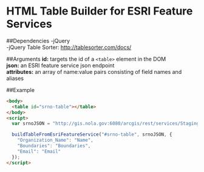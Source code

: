 HTML Table Builder for ESRI Feature Services
===========================================

##Dependencies
-jQuery  
-jQuery Table Sorter:
http://tablesorter.com/docs/

##Arguments
**id:** targets the id of a ```<table>``` element in the DOM  
**json:** an ESRI feature service json endpoint  
**attributes:** an array of name:value pairs consisting of field names and aliases  

##Example
```html
<body>
  <table id="srno-table"></table>
</body>
<script>
  var srnoJSON = "http://gis.nola.gov:6080/arcgis/rest/services/Staging/SelfReportedN/MapServer/0/query?where=1%3D1&text=&objectIds=&time=&geometry=&geometryType=esriGeometryEnvelope&inSR=&spatialRel=esriSpatialRelIntersects&relationParam=&outFields=*&returnGeometry=true&maxAllowableOffset=&geometryPrecision=&outSR=&returnIdsOnly=false&returnCountOnly=false&orderByFields=&groupByFieldsForStatistics=&outStatistics=&returnZ=false&returnM=false&gdbVersion=&returnDistinctValues=false&f=pjson"

  buildTableFromEsriFeatureService("#srno-table", srnoJSON, {
    "Organization_Name": "Name",
    "Boundaries": "Boundaries",
    "Email": "Email"
  });
</script>
```